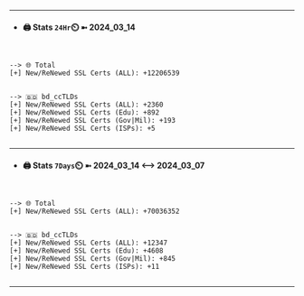 

---
- #### 🖨️ **Stats** `24Hr`⏲️ ➼ 2024_03_14
```console


--> 🌐 Total
[+] New/ReNewed SSL Certs (ALL): +12206539


--> 🇧🇩 bd_ccTLDs
[+] New/ReNewed SSL Certs (ALL): +2360
[+] New/ReNewed SSL Certs (Edu): +892
[+] New/ReNewed SSL Certs (Gov|Mil): +193
[+] New/ReNewed SSL Certs (ISPs): +5


```

---
- #### 🖨️ **Stats** `7Days`⏲️ ➼ 2024_03_14 <--> 2024_03_07
```console


--> 🌐 Total
[+] New/ReNewed SSL Certs (ALL): +70036352


--> 🇧🇩 bd_ccTLDs
[+] New/ReNewed SSL Certs (ALL): +12347
[+] New/ReNewed SSL Certs (Edu): +4608
[+] New/ReNewed SSL Certs (Gov|Mil): +845
[+] New/ReNewed SSL Certs (ISPs): +11


```

---

